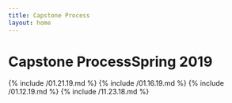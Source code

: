 ```yaml
---
title: Capstone Process
layout: home
---
```

# <span id="title">Capstone Process</span><span id="date">Spring 2019</span>

{% include /01.21.19.md %}
{% include /01.16.19.md %}
{% include /01.12.19.md %}
{% include /11.23.18.md %}
